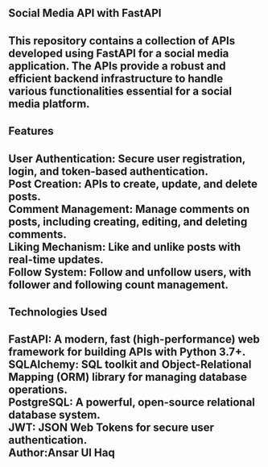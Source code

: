 <h2>Social Media API with FastAPI<h2/>
This repository contains a collection of APIs developed using FastAPI for a social media application. The APIs provide a robust and efficient backend infrastructure to handle various functionalities essential for a social media platform.<br>

<h2>Features<h2/>
User Authentication: Secure user registration, login, and token-based authentication.<br>
Post Creation: APIs to create, update, and delete posts.<br>
Comment Management: Manage comments on posts, including creating, editing, and deleting comments.<br>
Liking Mechanism: Like and unlike posts with real-time updates.<br>
Follow System: Follow and unfollow users, with follower and following count management.<br>
<h2>Technologies Used<h2/>
FastAPI: A modern, fast (high-performance) web framework for building APIs with Python 3.7+.<br>
SQLAlchemy: SQL toolkit and Object-Relational Mapping (ORM) library for managing database operations.<br>
PostgreSQL: A powerful, open-source relational database system.<br>
JWT: JSON Web Tokens for secure user authentication.<br>
Author:Ansar Ul Haq
